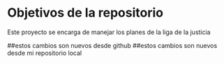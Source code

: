 # Objetivos de la repositorio

Este proyecto se encarga de manejar los planes de la liga de la justicia

##estos cambios son nuevos desde github
##estos cambios son nuevos desde mi repositorio local
